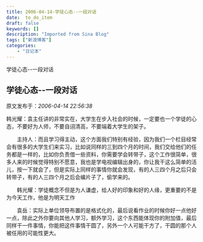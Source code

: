 ```yaml
---
title: 2006-04-14-学徒心态--一段对话
date:  to_do_item
draft: false
keywords: []
description: "Imported from Sina Blog"
tags: ["新浪博客"]
categories: 
    - "日记本"
---
```

学徒心态--一段对话
## 学徒心态--一段对话

 原文发布于：*2006-04-14 22:56:38*

 

韩光耀：袁主任讲的非常实在，大学生在步入社会的时候，一定要也一个学徒的心态，不要好为人师，不要自诩清高，不要端着大学生的架子。

　　主持人：而且学习得主动，这个方面我们特别有经验，因为我们一个栏目经常会有很多的大学生们来实习，比如说同样的三到四个月的时间，我们交给他们的任务都是一样的，比如你负责借一些资料，你需要学会转带子，这个工作很简单，很多人来的时候觉得特别不愿意，我也是学电视编辑出身的，你让我干这么简单的活儿，按一下就会了，但是实际上同样的事情你就会发现，有的人三四个月之后只会转带子，有的人三四个月之后会编片子了，偷学来的。

　　韩光耀：学徒概念不但是为人谦虚，给人好的印象和好的人缘，更重要的不是为今天工作，他是为明天工作

　　袁岳：实际上单位领导布置的是格式化的，最后说看作业的时候你好一点他好一点，除此之外你要向其他人学习，额外学习，这个东西能体现你的附加值，最后同样干一件事情，你能把这件事情干圆了，另外一个人可能干方了，干圆的那个人被任用的可能性更大。


